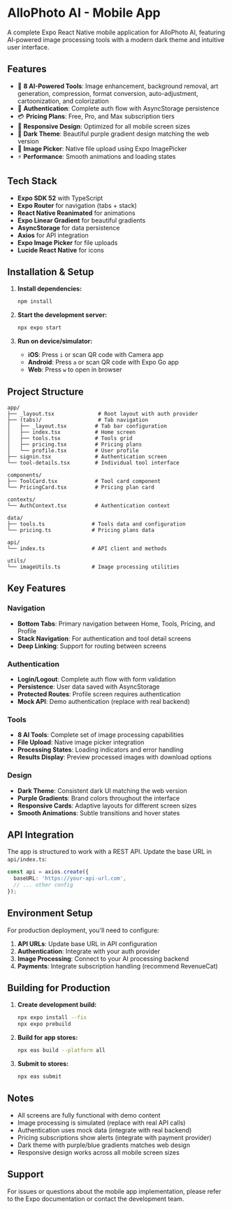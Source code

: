 # AlloPhoto AI - Mobile App

A complete Expo React Native mobile application for AlloPhoto AI, featuring AI-powered image processing tools with a modern dark theme and intuitive user interface.

## Features

- 🎨 **8 AI-Powered Tools**: Image enhancement, background removal, art generation, compression, format conversion, auto-adjustment, cartoonization, and colorization
- 🔐 **Authentication**: Complete auth flow with AsyncStorage persistence
- 💳 **Pricing Plans**: Free, Pro, and Max subscription tiers
- 📱 **Responsive Design**: Optimized for all mobile screen sizes
- 🌙 **Dark Theme**: Beautiful purple gradient design matching the web version
- 📸 **Image Picker**: Native file upload using Expo ImagePicker
- ⚡ **Performance**: Smooth animations and loading states

## Tech Stack

- **Expo SDK 52** with TypeScript
- **Expo Router** for navigation (tabs + stack)
- **React Native Reanimated** for animations
- **Expo Linear Gradient** for beautiful gradients
- **AsyncStorage** for data persistence
- **Axios** for API integration
- **Expo Image Picker** for file uploads
- **Lucide React Native** for icons

## Installation & Setup

1. **Install dependencies:**
   ```bash
   npm install
   ```

2. **Start the development server:**
   ```bash
   npx expo start
   ```

3. **Run on device/simulator:**
   - **iOS**: Press `i` or scan QR code with Camera app
   - **Android**: Press `a` or scan QR code with Expo Go app
   - **Web**: Press `w` to open in browser

## Project Structure

```
app/
├── _layout.tsx              # Root layout with auth provider
├── (tabs)/                  # Tab navigation
│   ├── _layout.tsx         # Tab bar configuration  
│   ├── index.tsx           # Home screen
│   ├── tools.tsx           # Tools grid
│   ├── pricing.tsx         # Pricing plans
│   └── profile.tsx         # User profile
├── signin.tsx              # Authentication screen
└── tool-details.tsx        # Individual tool interface

components/
├── ToolCard.tsx            # Tool card component
└── PricingCard.tsx         # Pricing plan card

contexts/
└── AuthContext.tsx         # Authentication context

data/
├── tools.ts               # Tools data and configuration
└── pricing.ts             # Pricing plans data

api/
└── index.ts               # API client and methods

utils/
└── imageUtils.ts          # Image processing utilities
```

## Key Features

### Navigation
- **Bottom Tabs**: Primary navigation between Home, Tools, Pricing, and Profile
- **Stack Navigation**: For authentication and tool detail screens
- **Deep Linking**: Support for routing between screens

### Authentication
- **Login/Logout**: Complete auth flow with form validation
- **Persistence**: User data saved with AsyncStorage
- **Protected Routes**: Profile screen requires authentication
- **Mock API**: Demo authentication (replace with real backend)

### Tools
- **8 AI Tools**: Complete set of image processing capabilities
- **File Upload**: Native image picker integration
- **Processing States**: Loading indicators and error handling
- **Results Display**: Preview processed images with download options

### Design
- **Dark Theme**: Consistent dark UI matching the web version
- **Purple Gradients**: Brand colors throughout the interface
- **Responsive Cards**: Adaptive layouts for different screen sizes
- **Smooth Animations**: Subtle transitions and hover states

## API Integration

The app is structured to work with a REST API. Update the base URL in `api/index.ts`:

```typescript
const api = axios.create({
  baseURL: 'https://your-api-url.com',
  // ... other config
});
```

## Environment Setup

For production deployment, you'll need to configure:

1. **API URLs**: Update base URL in API configuration
2. **Authentication**: Integrate with your auth provider
3. **Image Processing**: Connect to your AI processing backend
4. **Payments**: Integrate subscription handling (recommend RevenueCat)

## Building for Production

1. **Create development build:**
   ```bash
   npx expo install --fix
   npx expo prebuild
   ```

2. **Build for app stores:**
   ```bash
   npx eas build --platform all
   ```

3. **Submit to stores:**
   ```bash
   npx eas submit
   ```

## Notes

- All screens are fully functional with demo content
- Image processing is simulated (replace with real API calls)
- Authentication uses mock data (integrate with real backend)
- Pricing subscriptions show alerts (integrate with payment provider)
- Dark theme with purple/blue gradients matches web design
- Responsive design works across all mobile screen sizes

## Support

For issues or questions about the mobile app implementation, please refer to the Expo documentation or contact the development team.